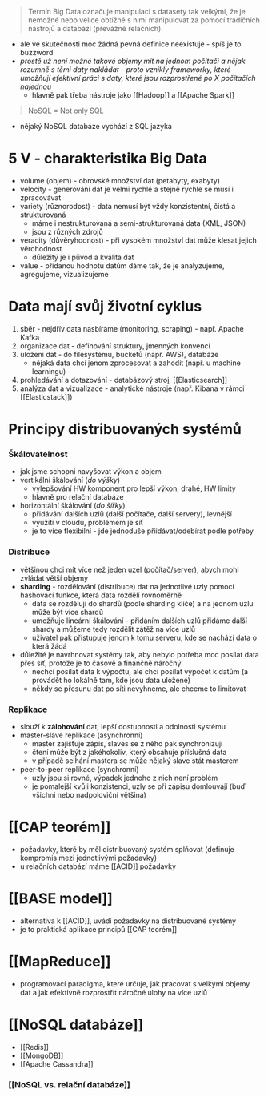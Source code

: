 > Termín Big Data označuje manipulaci s datasety tak velkými, že je nemožné nebo velice obtížné s nimi manipulovat za pomocí tradičních nástrojů a databází (převážně relačních).
- ale ve skutečnosti moc žádná pevná definice neexistuje - spíš je to buzzword
- *prostě už není možné takové objemy mít na jednom počítači a nějak rozumně s těmi daty nakládat - proto vznikly frameworky, které umožňují efektivní práci s daty, které jsou rozprostřené po X počítačích najednou*
	- hlavně pak třeba nástroje jako [[Hadoop]] a [[Apache Spark]]

> NoSQL = Not only SQL
- nějaký NoSQL databáze vychází z SQL jazyka
# 5 V - charakteristika Big Data
- volume (objem) - obrovské množství dat (petabyty, exabyty)
- velocity - generování dat je velmi rychlé a stejně rychle se musí i zpracovávat
- variety (různorodost) - data nemusí být vždy konzistentní, čistá a strukturovaná
	- máme i nestrukturovaná a semi-strukturovaná data (XML, JSON)
	- jsou z různých zdrojů
- veracity (důvěryhodnost) - při vysokém množství dat může klesat jejich věrohodnost
	- důležitý je i původ a kvalita dat
- value - přidanou hodnotu datům dáme tak, že je analyzujeme, agregujeme, vizualizujeme
# Data mají svůj životní cyklus
1) sběr - nejdřív data nasbíráme (monitoring, scraping) - např. Apache Kafka
2) organizace dat - definování struktury, jmenných konvencí
3) uložení dat - do filesystému, bucketů (např. AWS), databáze
	- nějaká data chci jenom zprocesovat a zahodit (např. u machine learningu)
4) prohledávání a dotazování - databázový stroj, [[Elasticsearch]]
5) analýza dat a vizualizace - analytické nástroje (např. Kibana v rámci [[Elasticstack]])
# Principy distribuovaných systémů
### Škálovatelnost
- jak jsme schopni navyšovat výkon a objem
- vertikální škálování (*do výšky*)
	- vylepšování HW komponent pro lepší výkon, drahé, HW limity
	- hlavně pro relační databáze
- horizontální škálování (*do šířky*)
	- přidávání dalších uzlů (další počítače, další servery), levnější
	- využití v cloudu, problémem je síť
	- je to více flexibilní - jde jednoduše přiidávat/odebírat podle potřeby
### Distribuce
- většinou chci mít více než jeden uzel (počítač/server), abych mohl zvládat větší objemy
- **sharding** - rozdělování (distribuce) dat na jednotlivé uzly pomocí hashovací funkce, která data rozdělí rovnoměrně
	- data se rozdělují do shardů (podle sharding klíče) a na jednom uzlu může být více shardů
	- umožňuje lineární škálování - přidáním dalších uzlů přidáme další shardy a můžeme tedy rozdělit zátěž na více uzlů
	- uživatel pak přistupuje jenom k tomu serveru, kde se nachází data o která žádá
- důležité je navrhnovat systémy tak, aby nebylo potřeba moc posílat data přes síť, protože je to časově a finančně náročný
	- nechci posílat data k výpočtu, ale chci posílat výpočet k datům (a provádět ho lokálně tam, kde jsou data uložené)
	- někdy se přesunu dat po síti nevyhneme, ale chceme to limitovat
### Replikace
- slouží k **zálohování** dat, lepší dostupnosti a odolnosti systému
- master-slave replikace (asynchronní)
	- master zajišťuje zápis, slaves se z něho pak synchronizují
	- čtení může být z jakéhokoliv, který obsahuje příslušná data
	- v případě selhání mastera se může nějaký slave stát masterem
- peer-to-peer replikace (synchronní)
	- uzly jsou si rovné, výpadek jednoho z nich není problém
	- je pomalejší kvůli konzistenci, uzly se při zápisu domlouvají (buď všichni nebo nadpoloviční většina)
# [[CAP teorém]]
- požadavky, které by měl distribuovaný systém splňovat (definuje kompromis mezi jednotlivými požadavky)
- u relačních databází máme [[ACID]] požadavky
# [[BASE model]]
- alternativa k [[ACID]], uvádí požadavky na distribuované systémy
- je to praktická aplikace principů [[CAP teorém]] 
# [[MapReduce]]
- programovací paradigma, které určuje, jak pracovat s velkými objemy dat a jak efektivně rozprostřít náročné úlohy na více uzlů
# [[NoSQL databáze]]
- [[Redis]]
- [[MongoDB]]
- [[Apache Cassandra]]
### [[NoSQL vs. relační databáze]]

